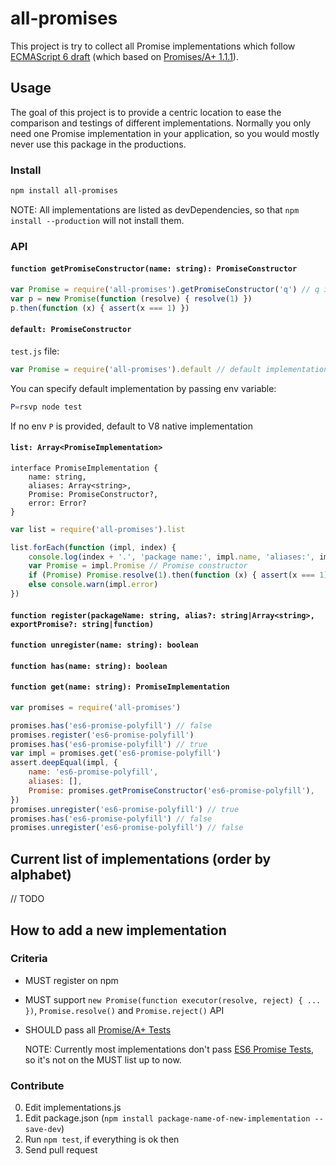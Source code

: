 # all-promises

This project is try to collect all Promise implementations which follow [ECMAScript 6 draft](http://people.mozilla.org/~jorendorff/es6-draft.html#sec-promise-objects) (which based on [Promises/A+ 1.1.1](https://promisesaplus.com/)).

## Usage

The goal of this project is to provide a centric location to ease the comparison and testings of different implementations. Normally you only need one Promise implementation in your application, so you would mostly never use this package in the productions.

<!--To find which Promise implementation you should adopt, or just want a solid Promise implementation, I suggest my-promise.-->

### Install

```sh
npm install all-promises
```

NOTE: All implementations are listed as devDependencies, so that `npm install --production` will not install them.


### API

#### `function getPromiseConstructor(name: string): PromiseConstructor`

```js
var Promise = require('all-promises').getPromiseConstructor('q') // q implementation
var p = new Promise(function (resolve) { resolve(1) })
p.then(function (x) { assert(x === 1) })
```

#### `default: PromiseConstructor`

`test.js` file:
```js
var Promise = require('all-promises').default // default implementation
```

You can specify default implementation by passing env variable:
```sh
P=rsvp node test
```

If no env `P` is provided, default to V8 native implementation

#### `list: Array<PromiseImplementation>`

```
interface PromiseImplementation {
	name: string,
	aliases: Array<string>,
	Promise: PromiseConstructor?,
	error: Error?
}
```

```js
var list = require('all-promises').list

list.forEach(function (impl, index) {
	console.log(index + '.', 'package name:', impl.name, 'aliases:', impl.aliases)
	var Promise = impl.Promise // Promise constructor
	if (Promise) Promise.resolve(1).then(function (x) { assert(x === 1) })
	else console.warn(impl.error)
})
```

#### `function register(packageName: string, alias?: string|Array<string>, exportPromise?: string|function)`
#### `function unregister(name: string): boolean`
#### `function has(name: string): boolean`
#### `function get(name: string): PromiseImplementation`

```js
var promises = require('all-promises')

promises.has('es6-promise-polyfill') // false
promises.register('es6-promise-polyfill')
promises.has('es6-promise-polyfill') // true
var impl = promises.get('es6-promise-polyfill')
assert.deepEqual(impl, {
	name: 'es6-promise-polyfill',
	aliases: [],
	Promise: promises.getPromiseConstructor('es6-promise-polyfill'),
})
promises.unregister('es6-promise-polyfill') // true
promises.has('es6-promise-polyfill') // false
promises.unregister('es6-promise-polyfill') // false
```

## Current list of implementations (order by alphabet)

// TODO


## How to add a new implementation

### Criteria

 - MUST register on npm
 - MUST support `new Promise(function executor(resolve, reject) { ... })`, `Promise.resolve()` and `Promise.reject()` API
 - SHOULD pass all [Promise/A+ Tests](https://github.com/promises-aplus/promises-tests)

	NOTE: Currently most implementations don't pass [ES6 Promise Tests](https://github.com/promises-es6/promises-es6), so it's not on the MUST list up to now.

### Contribute

 0. Edit implementations.js
 0. Edit package.json (`npm install package-name-of-new-implementation --save-dev`)
 0. Run `npm test`, if everything is ok then
 0. Send pull request
